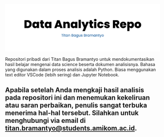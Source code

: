 <p align="center">
  <a href='https://academy.dqlab.id/main/learn_more'><img src="README/Banner-github.jpg"></a>
</p>
Repositori pribadi dari Titan Bagus Bramantyo untuk mendokumentasikan hasil belajar mengenai data science beserta dokumen analisisnya. Bahasa yang digunakan dalam proses analisis adalah Python. Biasa menggunakan text editor VSCode (lebih sering) dan Jupyter Notebook.

Apabila setelah Anda mengkaji hasil analisis pada repositori ini dan menemukan kekeliruan atau saran perbaikan, penulis sangat terbuka menerima hal-hal tersebut. Silahkan untuk menghubungi via email di titan.bramantyo@students.amikom.ac.id.
---

